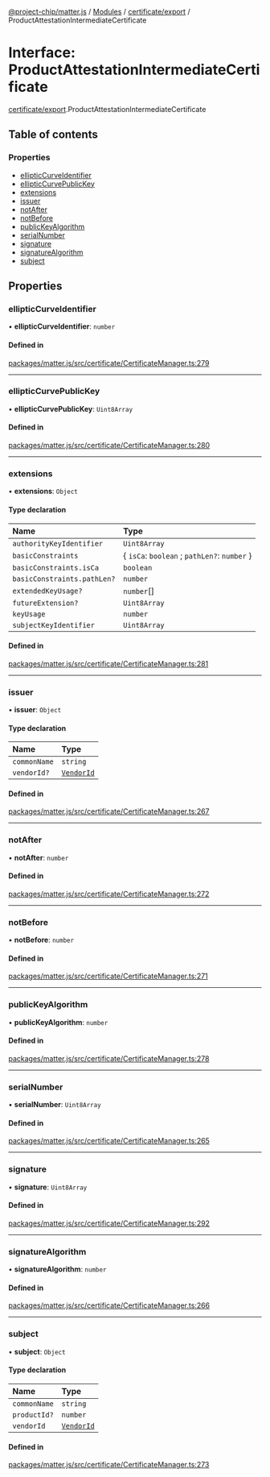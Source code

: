 [@project-chip/matter.js](../README.md) / [Modules](../modules.md) / [certificate/export](../modules/certificate_export.md) / ProductAttestationIntermediateCertificate

# Interface: ProductAttestationIntermediateCertificate

[certificate/export](../modules/certificate_export.md).ProductAttestationIntermediateCertificate

## Table of contents

### Properties

- [ellipticCurveIdentifier](certificate_export.ProductAttestationIntermediateCertificate.md#ellipticcurveidentifier)
- [ellipticCurvePublicKey](certificate_export.ProductAttestationIntermediateCertificate.md#ellipticcurvepublickey)
- [extensions](certificate_export.ProductAttestationIntermediateCertificate.md#extensions)
- [issuer](certificate_export.ProductAttestationIntermediateCertificate.md#issuer)
- [notAfter](certificate_export.ProductAttestationIntermediateCertificate.md#notafter)
- [notBefore](certificate_export.ProductAttestationIntermediateCertificate.md#notbefore)
- [publicKeyAlgorithm](certificate_export.ProductAttestationIntermediateCertificate.md#publickeyalgorithm)
- [serialNumber](certificate_export.ProductAttestationIntermediateCertificate.md#serialnumber)
- [signature](certificate_export.ProductAttestationIntermediateCertificate.md#signature)
- [signatureAlgorithm](certificate_export.ProductAttestationIntermediateCertificate.md#signaturealgorithm)
- [subject](certificate_export.ProductAttestationIntermediateCertificate.md#subject)

## Properties

### ellipticCurveIdentifier

• **ellipticCurveIdentifier**: `number`

#### Defined in

[packages/matter.js/src/certificate/CertificateManager.ts:279](https://github.com/project-chip/matter.js/blob/e87b236f/packages/matter.js/src/certificate/CertificateManager.ts#L279)

___

### ellipticCurvePublicKey

• **ellipticCurvePublicKey**: `Uint8Array`

#### Defined in

[packages/matter.js/src/certificate/CertificateManager.ts:280](https://github.com/project-chip/matter.js/blob/e87b236f/packages/matter.js/src/certificate/CertificateManager.ts#L280)

___

### extensions

• **extensions**: `Object`

#### Type declaration

| Name | Type |
| :------ | :------ |
| `authorityKeyIdentifier` | `Uint8Array` |
| `basicConstraints` | \{ `isCa`: `boolean` ; `pathLen?`: `number`  } |
| `basicConstraints.isCa` | `boolean` |
| `basicConstraints.pathLen?` | `number` |
| `extendedKeyUsage?` | `number`[] |
| `futureExtension?` | `Uint8Array` |
| `keyUsage` | `number` |
| `subjectKeyIdentifier` | `Uint8Array` |

#### Defined in

[packages/matter.js/src/certificate/CertificateManager.ts:281](https://github.com/project-chip/matter.js/blob/e87b236f/packages/matter.js/src/certificate/CertificateManager.ts#L281)

___

### issuer

• **issuer**: `Object`

#### Type declaration

| Name | Type |
| :------ | :------ |
| `commonName` | `string` |
| `vendorId?` | [`VendorId`](../modules/datatype_export.md#vendorid) |

#### Defined in

[packages/matter.js/src/certificate/CertificateManager.ts:267](https://github.com/project-chip/matter.js/blob/e87b236f/packages/matter.js/src/certificate/CertificateManager.ts#L267)

___

### notAfter

• **notAfter**: `number`

#### Defined in

[packages/matter.js/src/certificate/CertificateManager.ts:272](https://github.com/project-chip/matter.js/blob/e87b236f/packages/matter.js/src/certificate/CertificateManager.ts#L272)

___

### notBefore

• **notBefore**: `number`

#### Defined in

[packages/matter.js/src/certificate/CertificateManager.ts:271](https://github.com/project-chip/matter.js/blob/e87b236f/packages/matter.js/src/certificate/CertificateManager.ts#L271)

___

### publicKeyAlgorithm

• **publicKeyAlgorithm**: `number`

#### Defined in

[packages/matter.js/src/certificate/CertificateManager.ts:278](https://github.com/project-chip/matter.js/blob/e87b236f/packages/matter.js/src/certificate/CertificateManager.ts#L278)

___

### serialNumber

• **serialNumber**: `Uint8Array`

#### Defined in

[packages/matter.js/src/certificate/CertificateManager.ts:265](https://github.com/project-chip/matter.js/blob/e87b236f/packages/matter.js/src/certificate/CertificateManager.ts#L265)

___

### signature

• **signature**: `Uint8Array`

#### Defined in

[packages/matter.js/src/certificate/CertificateManager.ts:292](https://github.com/project-chip/matter.js/blob/e87b236f/packages/matter.js/src/certificate/CertificateManager.ts#L292)

___

### signatureAlgorithm

• **signatureAlgorithm**: `number`

#### Defined in

[packages/matter.js/src/certificate/CertificateManager.ts:266](https://github.com/project-chip/matter.js/blob/e87b236f/packages/matter.js/src/certificate/CertificateManager.ts#L266)

___

### subject

• **subject**: `Object`

#### Type declaration

| Name | Type |
| :------ | :------ |
| `commonName` | `string` |
| `productId?` | `number` |
| `vendorId` | [`VendorId`](../modules/datatype_export.md#vendorid) |

#### Defined in

[packages/matter.js/src/certificate/CertificateManager.ts:273](https://github.com/project-chip/matter.js/blob/e87b236f/packages/matter.js/src/certificate/CertificateManager.ts#L273)
